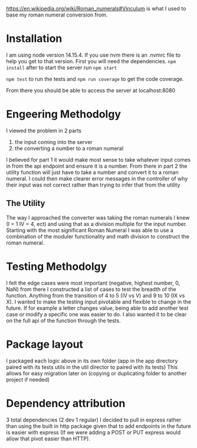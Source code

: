 https://en.wikipedia.org/wiki/Roman_numerals#Vinculum
is what I used to base my roman numeral conversion from.

# Installation
I am using node version 14.15.4. If you use nvm there is an .nvmrc file to help you get to that version.
First you will need the dependencies.
`npm install`
after to start the server run
`npm start`

`npm test` to run the tests and `npm run coverage` to get the code coverage.

From there you should be able to access the server at localhost:8080
# Engeering Methodolgy
I viewed the problem in 2 parts
1. the input coming into the server 
2. the converting a number to a roman numeral

I believed for part 1 it would make most sense to take whatever input comes in from the api endpoint and ensure
it is a number.  From there in part 2 the utility function will just have to take a number and convert it to a 
roman numeral.  I could then make clearer error messages in the controller of why their input was not correct
rather than trying to infer that from the utility

## The Utility
The way I approached the converter was taking the roman numerals I knew (I = 1 IV = 4, ect) and using that as
a division multiple for the input number.  Starting with the most significant Roman Numeral I was able to use a
combination of the moduler functionality and math division to construct the roman numeral.

# Testing Methodolgy
I felt the edge cases were most important (negative, highest number, 0, NaN) from there I constructed a list
of cases to test the breadth of the function.  Anything from the transition of 4 to 5 (IV vs V) and 9 to 10 (IX vs X).
I wanted to make the testing input pivotable and flexible to change in the future.  If for example a letter changes
value, being able to add another test case or modify a specific one was easier to do. I also wanted it to be clear
on the full api of the function through the tests.

# Package layout
I packaged each logic above in its own folder (app in the app directory paired with its tests utils in the util
director to paired with its tests)  This allows for easy migration later on (copying or duplicating folder to another
project if needed)

# Dependency attribution
3 total dependencies (2 dev 1 regular) I decided to pull in express rather than using the built in http package
given that to add endpoints in the future is easier with express (If we were adding a POST or PUT express would
allow that pivot easier than HTTP).

